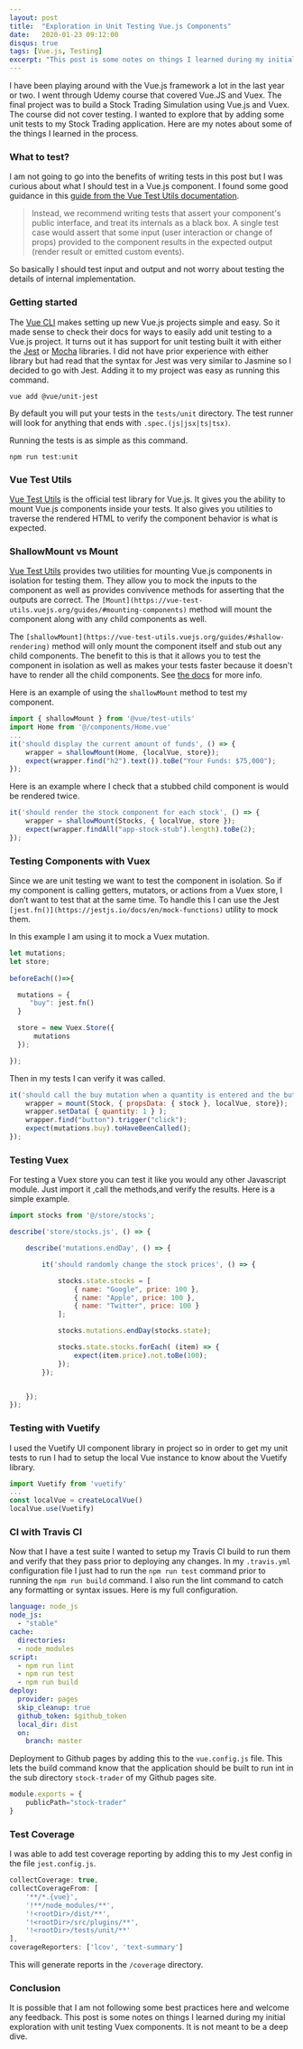 ```yaml
---
layout: post
title:  "Exploration in Unit Testing Vue.js Components"
date:   2020-01-23 09:12:00
disqus: true
tags: [Vue.js, Testing]
excerpt: "This post is some notes on things I learned during my initial exploration with unit testing Vuex components"
---
```


I have been playing around with the Vue.js framework a lot in the last year or two. I went through Udemy course that covered Vue.JS and Vuex. The final project was to build a Stock Trading Simulation using Vue.js and Vuex. The course did not cover testing. I wanted to explore that by adding some unit tests to my Stock Trading application. Here are my notes about some of the things I learned in the process.

### What to test?

I am not going to go into the benefits of writing tests in this post but I was curious about what I should test in a Vue.js component. I found some good guidance in this [guide from the Vue Test Utils documentation](https://vue-test-utils.vuejs.org/guides/#knowing-what-to-test). 

> Instead, we recommend writing tests that assert your component's public interface, and treat its internals as a black box. A single test case would assert that some input (user interaction or change of props) provided to the component results in the expected output (render result or emitted custom events).

So basically I should test input and output and not worry about testing the details of internal implementation. 

### Getting started

The [Vue CLI](https://cli.vuejs.org/) makes setting up new Vue.js projects simple and easy. So it made sense to check their docs for ways to easily add unit testing to a Vue.js project. It turns out it has support for unit testing built it with either the [Jest](https://github.com/facebook/jest) or [Mocha](https://mochajs.org/) libraries. I did not have prior experience with either library but had read that the syntax for Jest was very similar to Jasmine so I decided to go with Jest. Adding it to my project was easy as running this command.

    vue add @vue/unit-jest

By default you will put your tests in the `tests/unit` directory. The test runner will look for anything that ends with `.spec.(js|jsx|ts|tsx)`.

Running the tests is as simple as this command.

    npm run test:unit

### Vue Test Utils

[Vue Test Utils](https://vue-test-utils.vuejs.org/) is the official test library for Vue.js. It gives you the ability to mount Vue.js components inside your tests. It also gives you utilities to traverse the rendered HTML to verify the component behavior is what is expected.

### ShallowMount vs Mount

[Vue Test Utils](https://vue-test-utils.vuejs.org/) provides two utilities for mounting Vue.js components in isolation for testing them. They allow you to mock the inputs to the component as well as provides convivence methods for asserting that the outputs are correct. The `[Mount](https://vue-test-utils.vuejs.org/guides/#mounting-components)` method will mount the component along with any child components as well. 

The `[shallowMount](https://vue-test-utils.vuejs.org/guides/#shallow-rendering)` method will only mount the component itself and stub out any child components. The benefit to this is that it allows you to test the component in isolation as well as makes your tests faster because it doesn't have to render all the child components. See [the docs](https://vue-test-utils.vuejs.org/guides/#shallow-rendering) for more info.

Here is an example of using the `shallowMount` method to test my component. 

```javascript
import { shallowMount } from '@vue/test-utils'
import Home from '@/components/Home.vue'
...
it('should display the current amount of funds', () => {
    wrapper = shallowMount(Home, {localVue, store});
    expect(wrapper.find("h2").text()).toBe("Your Funds: $75,000");
});
```

Here is an example where I check that a stubbed child component is would be rendered twice.

```javascript
it('should render the stock component for each stock', () => {
    wrapper = shallowMount(Stocks, { localVue, store });
    expect(wrapper.findAll("app-stock-stub").length).toBe(2);
});
```

### Testing Components with Vuex

Since we are unit testing we want to test the component in isolation. So if my component is calling getters, mutators, or actions from a Vuex store, I don’t want to test that at the same time. To handle this I can use the Jest `[jest.fn()](https://jestjs.io/docs/en/mock-functions)` utility to mock them.

In this example I am using it to mock a Vuex mutation.

```javascript
let mutations;
let store;
    
beforeEach(()=>{

  mutations = {
     "buy": jest.fn()
  }

  store = new Vuex.Store({
      mutations
  });

});
```

Then in my tests I can verify it was called.

```javascript
it('should call the buy mutation when a quantity is entered and the button is clicked', () => {
    wrapper = mount(Stock, { propsData: { stock }, localVue, store});
    wrapper.setData( { quantity: 1 } );
    wrapper.find("button").trigger("click");
    expect(mutations.buy).toHaveBeenCalled();
});
```

### Testing Vuex

For testing a Vuex store you can test it like you would any other Javascript module. Just import it ,call the methods,and verify the results. Here is a simple example.

```javascript
import stocks from '@/store/stocks';

describe('store/stocks.js', () => {

    describe('mutations.endDay', () => {

        it('should randomly change the stock prices', () => {

            stocks.state.stocks = [
                { name: "Google", price: 100 },
                { name: "Apple", price: 100 },
                { name: "Twitter", price: 100 }
            ];

            stocks.mutations.endDay(stocks.state);

            stocks.state.stocks.forEach( (item) => {
                expect(item.price).not.toBe(100);
            });
        });


    });
});
```

### Testing with Vuetify

I used the Vuetify UI component library in project so in order to get my unit tests to run I had to setup the local Vue instance to know about the Vuetify library. 

```javascript
import Vuetify from 'vuetify'
...
const localVue = createLocalVue()
localVue.use(Vuetify)
```

### CI with Travis CI

Now that I have a test suite I wanted to setup my Travis CI build to run them and verify that they pass prior to deploying any changes. In my `.travis.yml` configuration file I just had to run the `npm run test` command prior to running the `npm run build` command. I also run the lint command to catch any formatting or syntax issues. Here is my full configuration.

```yml
language: node_js
node_js:
  - "stable"
cache:
  directories:
  - node_modules
script:
  - npm run lint
  - npm run test
  - npm run build
deploy:
  provider: pages
  skip_cleanup: true
  github_token: $github_token
  local_dir: dist
  on:
    branch: master
```

Deployment to Github pages by adding this to the `vue.config.js` file. This lets the build command know that the application should be built to run int in the sub directory `stock-trader` of my Github pages site.

```javascript
module.exports = {
    publicPath="stock-trader"
}
```

### Test Coverage

I was able to add test coverage reporting by adding this to my Jest config in the file `jest.config.js`.

```javascript
collectCoverage: true,
collectCoverageFrom: [
    '**/*.{vue}', 
    '!**/node_modules/**', 
    '!<rootDir>/dist/**',
    '!<rootDir>/src/plugins/**', 
    '!<rootDir>/tests/unit/**'
],
coverageReporters: ['lcov', 'text-summary']
```

This will generate reports in the `/coverage` directory.

### Conclusion

It is possible that I am not following some best practices here and welcome any feedback. This post is some notes on things I learned during my initial exploration with unit testing Vuex components. It is not meant to be a deep dive.
